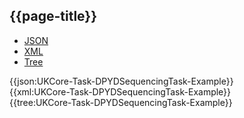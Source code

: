 ## {{page-title}}

<div class="nhsd-!t-margin-bottom-6">
  <ul class="nav nav-tabs" role="tablist">
        <li role="presentation" class="active">
            <a href="#JSON-T-DST-E" role="tab" data-toggle="tab">JSON</a>
        </li>
         <li role="presentation">
            <a href="#XML-T-DST-E" role="tab" data-toggle="tab">XML</a>
        </li>
        <li role="presentation">
            <a href="#Tree-T-DST-E" role="tab" data-toggle="tab">Tree</a>
        </li>
  </ul>
    
  <div class="tab-content snippet">
    <div id="JSON-T-DST-E" role="tabpanel" class="tab-pane active">
{{json:UKCore-Task-DPYDSequencingTask-Example}}
    </div>
    <div id="XML-T-DST-E" role="tabpanel" class="tab-pane">
{{xml:UKCore-Task-DPYDSequencingTask-Example}}
    </div>
    <div id="Tree-T-DST-E" role="tabpanel" class="tab-pane">
{{tree:UKCore-Task-DPYDSequencingTask-Example}}
    </div>
  </div>
</div>